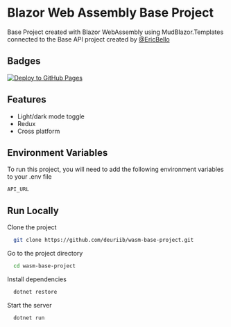
# Blazor Web Assembly Base Project

Base Project created with Blazor WebAssembly using MudBlazor.Templates connected to the Base API project created by [@EricBello](https://github.com/EricBello)


## Badges


[![Deploy to GitHub Pages](https://github.com/deuriib/wasm-base-project/actions/workflows/main.yml/badge.svg)](https://github.com/deuriib/wasm-base-project/actions/workflows/main.yml)

## Features

- Light/dark mode toggle
- Redux
- Cross platform


## Environment Variables

To run this project, you will need to add the following environment variables to your .env file

`API_URL`


## Run Locally

Clone the project

```bash
  git clone https://github.com/deuriib/wasm-base-project.git
```

Go to the project directory

```bash
  cd wasm-base-project
```

Install dependencies

```bash
  dotnet restore
```

Start the server

```bash
  dotnet run
```

